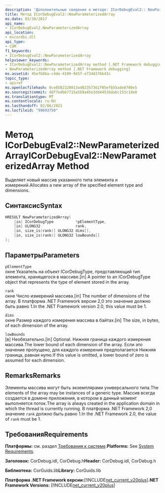 ```yaml
---
description: 'Дополнительные сведения о методе: ICorDebugEval2:: NewParameterizedArray'
title: Метод ICorDebugEval2::NewParameterizedArray
ms.date: 03/30/2017
api_name:
- ICorDebugEval2.NewParameterizedArray
api_location:
- mscordbi.dll
api_type:
- COM
f1_keywords:
- ICorDebugEval2::NewParameterizedArray
helpviewer_keywords:
- ICorDebugEval2::NewParameterizedArray method [.NET Framework debugging]
- NewParameterizedArray method [.NET Framework debugging]
ms.assetid: 45efb8ba-c4de-4109-945f-e734d376b43c
topic_type:
- apiref
ms.openlocfilehash: 0ce8582328013ad02357361f05efb55ade8780e5
ms.sourcegitcommit: ddf7edb67715a5b9a45e3dd44536dabc153c1de0
ms.translationtype: MT
ms.contentlocale: ru-RU
ms.lasthandoff: 02/06/2021
ms.locfileid: "99693750"
---
```

# <a name="icordebugeval2newparameterizedarray-method"></a><span data-ttu-id="59ddb-103">Метод ICorDebugEval2::NewParameterizedArray</span><span class="sxs-lookup"><span data-stu-id="59ddb-103">ICorDebugEval2::NewParameterizedArray Method</span></span>

<span data-ttu-id="59ddb-104">Выделяет новый массив указанного типа элемента и измерений.</span><span class="sxs-lookup"><span data-stu-id="59ddb-104">Allocates a new array of the specified element type and dimensions.</span></span>  
  
## <a name="syntax"></a><span data-ttu-id="59ddb-105">Синтаксис</span><span class="sxs-lookup"><span data-stu-id="59ddb-105">Syntax</span></span>  
  
```cpp  
HRESULT NewParameterizedArray(  
    [in] ICorDebugType          *pElementType,  
    [in] ULONG32                rank,  
    [in, size_is(rank)] ULONG32 dims[],  
    [in, size_is(rank)] ULONG32 lowBounds[]  
);  
```  
  
## <a name="parameters"></a><span data-ttu-id="59ddb-106">Параметры</span><span class="sxs-lookup"><span data-stu-id="59ddb-106">Parameters</span></span>  

 `pElementType`  
 <span data-ttu-id="59ddb-107">окне Указатель на объект ICorDebugType, представляющий тип элемента, хранящегося в массиве.</span><span class="sxs-lookup"><span data-stu-id="59ddb-107">[in] A pointer to an ICorDebugType object that represents the type of element stored in the array.</span></span>  
  
 `rank`  
 <span data-ttu-id="59ddb-108">окне Число измерений массива.</span><span class="sxs-lookup"><span data-stu-id="59ddb-108">[in] The number of dimensions of the array.</span></span> <span data-ttu-id="59ddb-109">В платформа .NET Framework версии 2,0 это значение должно быть равно 1.</span><span class="sxs-lookup"><span data-stu-id="59ddb-109">In the .NET Framework version 2.0, this value must be 1.</span></span>  
  
 `dims`  
 <span data-ttu-id="59ddb-110">окне Размер каждого измерения массива в байтах.</span><span class="sxs-lookup"><span data-stu-id="59ddb-110">[in] The size, in bytes, of each dimension of the array.</span></span>  
  
 `lowBounds`  
 <span data-ttu-id="59ddb-111">[в] Необязательно.</span><span class="sxs-lookup"><span data-stu-id="59ddb-111">[in] Optional.</span></span> <span data-ttu-id="59ddb-112">Нижняя граница каждого измерения массива.</span><span class="sxs-lookup"><span data-stu-id="59ddb-112">The lower bound of each dimension of the array.</span></span> <span data-ttu-id="59ddb-113">Если это значение пропущено, для каждого измерения предполагается Нижняя граница, равная нулю.</span><span class="sxs-lookup"><span data-stu-id="59ddb-113">If this value is omitted, a lower bound of zero is assumed for each dimension.</span></span>  
  
## <a name="remarks"></a><span data-ttu-id="59ddb-114">Remarks</span><span class="sxs-lookup"><span data-stu-id="59ddb-114">Remarks</span></span>  

 <span data-ttu-id="59ddb-115">Элементы массива могут быть экземплярами универсального типа.</span><span class="sxs-lookup"><span data-stu-id="59ddb-115">The elements of the array may be instances of a generic type.</span></span> <span data-ttu-id="59ddb-116">Массив всегда создается в домене приложения, в котором в данный момент выполняется поток.</span><span class="sxs-lookup"><span data-stu-id="59ddb-116">The array is always created in the application domain in which the thread is currently running.</span></span> <span data-ttu-id="59ddb-117">В платформа .NET Framework 2,0 значение `rank` должно быть равно 1.</span><span class="sxs-lookup"><span data-stu-id="59ddb-117">In the .NET Framework 2.0, the value of `rank` must be 1.</span></span>  
  
## <a name="requirements"></a><span data-ttu-id="59ddb-118">Требования</span><span class="sxs-lookup"><span data-stu-id="59ddb-118">Requirements</span></span>  

 <span data-ttu-id="59ddb-119">**Платформы:** см. раздел [Требования к системе](../../get-started/system-requirements.md).</span><span class="sxs-lookup"><span data-stu-id="59ddb-119">**Platforms:** See [System Requirements](../../get-started/system-requirements.md).</span></span>  
  
 <span data-ttu-id="59ddb-120">**Заголовок:** CorDebug.idl, CorDebug.h</span><span class="sxs-lookup"><span data-stu-id="59ddb-120">**Header:** CorDebug.idl, CorDebug.h</span></span>  
  
 <span data-ttu-id="59ddb-121">**Библиотека:** CorGuids.lib</span><span class="sxs-lookup"><span data-stu-id="59ddb-121">**Library:** CorGuids.lib</span></span>  
  
 <span data-ttu-id="59ddb-122">**Платформа .NET Framework версии:**[!INCLUDE[net_current_v20plus](../../../../includes/net-current-v20plus-md.md)]</span><span class="sxs-lookup"><span data-stu-id="59ddb-122">**.NET Framework Versions:** [!INCLUDE[net_current_v20plus](../../../../includes/net-current-v20plus-md.md)]</span></span>

